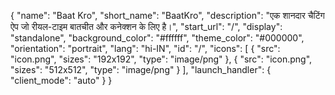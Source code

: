 {
  "name": "Baat Kro",
  "short_name": "BaatKro",
  "description": "एक शानदार चैटिंग ऐप जो रीयल-टाइम बातचीत और कनेक्शन के लिए है।",
  "start_url": "/",
  "display": "standalone",
  "background_color": "#ffffff",
  "theme_color": "#000000",
  "orientation": "portrait",
  "lang": "hi-IN",
  "id": "/",
  "icons": [
    {
      "src": "icon.png",
      "sizes": "192x192",
      "type": "image/png"
    },
    {
      "src": "icon.png",
      "sizes": "512x512",
      "type": "image/png"
    }
  ],
  "launch_handler": {
    "client_mode": "auto"
  }
}
